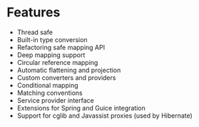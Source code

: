 # Features

  * Thread safe
  * Built-in type conversion
  * Refactoring safe mapping API
  * Deep mapping support
  * Circular reference mapping
  * Automatic flattening and projection
  * Custom converters and providers
  * Conditional mapping
  * Matching conventions
  * Service provider interface
  * Extensions for Spring and Guice integration
  * Support for cglib and Javassist proxies (used by Hibernate)